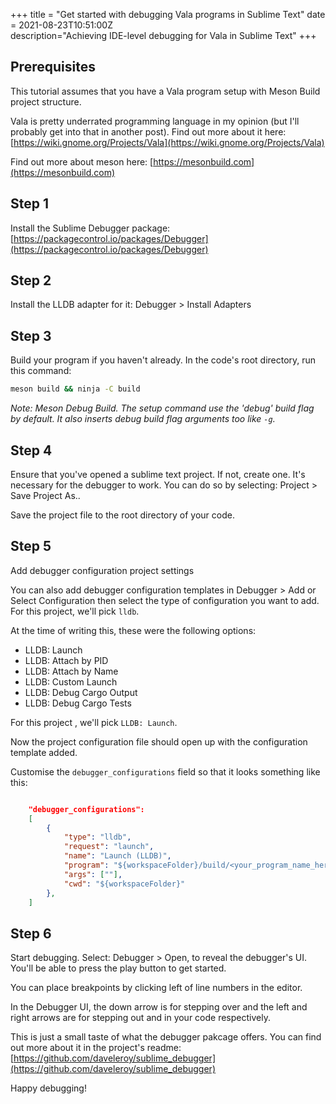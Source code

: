 +++
title = "Get started with debugging Vala programs in Sublime Text"
date = 2021-08-23T10:51:00Z  
description="Achieving IDE-level debugging for Vala in Sublime Text"
+++

## Prerequisites
This tutorial assumes that you have a Vala program setup with Meson Build project structure. 

Vala is pretty underrated programming language in my opinion (but I'll probably get into that in another post). Find out more about it here: [https://wiki.gnome.org/Projects/Vala](https://wiki.gnome.org/Projects/Vala)

Find out more about meson here: [https://mesonbuild.com](https://mesonbuild.com)

## Step 1

Install the Sublime Debugger package: [https://packagecontrol.io/packages/Debugger](https://packagecontrol.io/packages/Debugger)

## Step 2

Install the LLDB adapter for it: Debugger > Install Adapters

## Step 3

Build your program if you haven't already. In the code's root directory, run this command:
```sh
meson build && ninja -C build
```
_Note: Meson Debug Build. The setup command use the 'debug' build flag by default. It also inserts debug build flag arguments too like `-g`._

## Step 4

Ensure that you've opened a sublime text project. If not, create one. It's necessary for the debugger to work. You can do so by selecting: Project > Save Project As..

Save the project file to the root directory of your code.

## Step 5

Add debugger configuration project settings

You can also add debugger configuration templates in Debugger > Add or Select Configuration then select the type of configuration you want to add. For this project, we'll pick `lldb`.

At the time of writing this, these were the following options:

- LLDB: Launch
- LLDB: Attach by PID
- LLDB: Attach by Name
- LLDB: Custom Launch
- LLDB: Debug Cargo Output
- LLDB: Debug Cargo Tests

For this project , we'll pick `LLDB: Launch`.

Now the project configuration file should open up with the configuration template added.

Customise the `debugger_configurations` field so that it looks something like this:

```json

    "debugger_configurations":
    [
        {
            "type": "lldb",
            "request": "launch",
            "name": "Launch (LLDB)",
            "program": "${workspaceFolder}/build/<your_program_name_here>",
            "args": [""],
            "cwd": "${workspaceFolder}"
        },
    ]
```

## Step 6

Start debugging.
Select: Debugger > Open, to reveal the debugger's UI. You'll be able to press the play button to get started. 

You can place breakpoints by clicking left of line numbers in the editor.

In the Debugger UI, the down arrow is for stepping over and the left and right arrows are for stepping out and in your code respectively.

This is just a small taste of what the debugger pakcage offers. You can find out more about it in the project's readme: [https://github.com/daveleroy/sublime_debugger](https://github.com/daveleroy/sublime_debugger)

Happy debugging!






